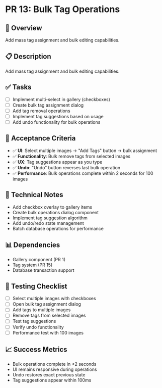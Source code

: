 # PR 13: Bulk Tag Operations

## 🎯 **Overview**
Add mass tag assignment and bulk editing capabilities.

## 📋 **Description**
Add mass tag assignment and bulk editing capabilities.

## ✅ **Tasks**
- [ ] Implement multi-select in gallery (checkboxes)
- [ ] Create bulk tag assignment dialog
- [ ] Add tag removal operations
- [ ] Implement tag suggestions based on usage
- [ ] Add undo functionality for bulk operations

## 🧪 **Acceptance Criteria**
- ✅ **UI**: Select multiple images → "Add Tags" button → bulk assignment
- ✅ **Functionality**: Bulk remove tags from selected images
- ✅ **UX**: Tag suggestions appear as you type
- ✅ **Undo**: "Undo" button reverses last bulk operation
- ✅ **Performance**: Bulk operations complete within 2 seconds for 100 images

## 🔧 **Technical Notes**
- Add checkbox overlay to gallery items
- Create bulk operations dialog component
- Implement tag suggestion algorithm
- Add undo/redo state management
- Batch database operations for performance

## 📊 **Dependencies**
- Gallery component (PR 1)
- Tag system (PR 15)
- Database transaction support

## 🧪 **Testing Checklist**
- [ ] Select multiple images with checkboxes
- [ ] Open bulk tag assignment dialog
- [ ] Add tags to multiple images
- [ ] Remove tags from selected images
- [ ] Test tag suggestions
- [ ] Verify undo functionality
- [ ] Performance test with 100 images

## 📈 **Success Metrics**
- Bulk operations complete in <2 seconds
- UI remains responsive during operations
- Undo restores exact previous state
- Tag suggestions appear within 100ms

